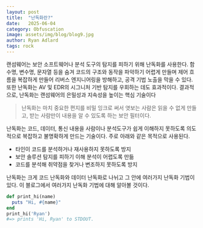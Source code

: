 ```yaml
---
layout: post
title:  "난독화란?"
date:   2025-06-04
category: Obfuscation
image: assets/img/blog/blog9.jpg
author: Ryan Adlard
tags: rock
---
```


랜섬웨어는 보안 소프트웨어나 분석 도구의 탐지를 피하기 위해 난독화를 사용한다. 함수명, 변수명, 문자열 등을 숨겨 코드의 구조와 동작을 파악하기 어렵게 만들며 제어 흐름을 복잡하게 만들어 리버스 엔지니어링을 방해하고, 공격 기법 노출을 막을 수 있다. 또한 난독화는 AV 및 EDR의 시그니처 기반 탐지를 우회하는 데도 효과적이다. 결과적으로, 난독화는 랜섬웨어의 은밀성과 지속성을 높이는 핵심 기술이다


> 난독화는 마치 중요한 편지를 비밀 잉크로 써서
엿보는 사람은 읽을 수 없게 만들고,
받는 사람만이 내용을 알 수 있도록 하는 보안 필터이다.

난독화는 코드, 데이터, 통신 내용을 사람이나 분석도구가 쉽게 이해하지 못하도록 의도적으로 복잡하고 불명확하게 만드는 기술이다. 주로 아래와 같은 목적으로 사용된다.

* 타인이 코드를 분석하거나 재사용하지 못하도록 방지 
* 보안 솔루션 탐지를 피하기 이해 분석이 어렵도록 만듦 
* 코드를 분석해 취약점을 찾거나 변조하지 못하도록 방지

난독화는 크게 코드 난독화와 데이터 난독화로 나뉘고 그 안에 여러가지 난독화 기법이있다. 이 블로그에서 여러가지 난독화 기법에 대해 알아볼 것이다.

```ruby
def print_hi(name)
  puts "Hi, #{name}"
end
print_hi('Ryan')
#=> prints 'Hi, Ryan' to STDOUT.
```